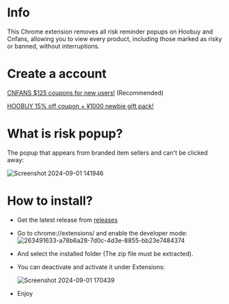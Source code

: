 # Info
This Chrome extension removes all risk reminder popups on Hoobuy and Cnfans, allowing you to view every product, including those marked as risky or banned, without interruptions.

# Create a account

[CNFANS $125 coupons for new users!](https://cnfans.com/de/register/?ref=839344) (Recommended)

[HOOBUY 15% off coupon + ¥1000 newbie gift pack!](https://hoobuy.com?utm_source=ambassador&utm_medium=linksharing&inviteCode=mXYVxamE)

# What is risk popup?
The popup that appears from branded item sellers and can't be clicked away:

![Screenshot 2024-09-01 141946](https://github.com/user-attachments/assets/2ae9688d-5256-4e06-aa28-f4481b90bc85)

# How to install?
+ Get the latest release from [releases](https://github.com/Swiftly12/risk-reminder-remover/releases)
+ Go to chrome://extensions/ and enable the developer mode:
![263491633-a78b6a28-7d0c-4d3e-8855-bb23e7484374](https://github.com/user-attachments/assets/dfefb93c-8010-43f7-a9ae-860aa2c23cc7)
+ And select the installed folder (The zip file must be extracted).
+ You can deactivate and activate it under Extensions:
  
  ![Screenshot 2024-09-01 170439](https://github.com/user-attachments/assets/18b13ef8-cc79-49b6-86ac-8ee6dae70a71)
+ Enjoy
